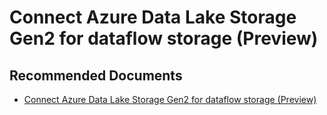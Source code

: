   <properties
	pageTitle="connect your azure data lake storage gen2"
	description="connect your azure data lake storage gen2"
	service="microsoft.PowerBIDedicated"
	resource="capacities"
	authors="pjfreitas"
	ms.author="pfreitas"	
	displayOrder="1170"
	selfHelpType="generic"
	supportTopicIds="32633794"
	productPesIds="16334"
	cloudEnvironments="public, MoonCake, fairfax" 
	articleId="6f9be353-74c7-0061-49a3-7791f483129c"
	ownershipId="PowerBI_PowerBI"
/>

# Connect Azure Data Lake Storage Gen2 for dataflow storage (Preview)

## **Recommended Documents**

* [Connect Azure Data Lake Storage Gen2 for dataflow storage (Preview)](https://docs.microsoft.com/power-bi/service-dataflows-connect-azure-data-lake-storage-gen2)
